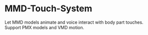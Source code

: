 # MMD-Touch-System
Let MMD models animate and voice interact with body part touches. Support PMX models and VMD motion.

